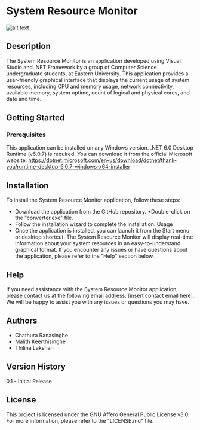 # System Resource Monitor

![alt text](Photos/runing.PNG)

## Description

The System Resource Monitor is an application developed using Visual Studio and .NET Framework by a group of Computer Science undergraduate students, at Eastern University. This application provides a user-friendly graphical interface that displays the current usage of system resources, including CPU and memory usage, network connectivity, available memory, system uptime, count of logical and physical cores, and date and time.

## Getting Started

### Prerequisites

This application can be installed on any Windows version.
.NET 6.0 Desktop Runtime (v6.0.7) is required. You can download it from the official Microsoft website: https://dotnet.microsoft.com/en-us/download/dotnet/thank-you/runtime-desktop-6.0.7-windows-x64-installer

## Installation

To install the System Resource Monitor application, follow these steps:

* Download the application from the GitHub repository.
*Double-click on the "converter.exe" file.
* Follow the installation wizard to complete the installation.
Usage
* Once the application is installed, you can launch it from the Start menu or desktop shortcut. The System Resource Monitor will display real-time information about your system resources in an easy-to-understand graphical format. If you encounter any issues or have questions about the application, please refer to the "Help" section below.

## Help

If you need assistance with the System Resource Monitor application, please contact us at the following email address: [insert contact email here]. We will be happy to assist you with any issues or questions you may have.

## Authors

* Chathura Ranasinghe
* Malith Keerthisinghe
* Thilina Lakshan

## Version History

0.1 - Initial Release

## License

This project is licensed under the GNU Affero General Public License v3.0. For more information, please refer to the "LICENSE.md" file.
